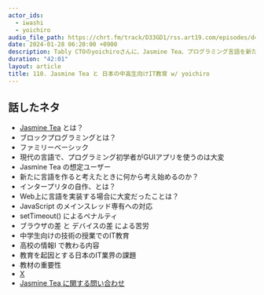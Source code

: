 ```yaml
---
actor_ids:
  - iwashi
  - yoichiro
audio_file_path: https://chrt.fm/track/D33GD1/rss.art19.com/episodes/d485bbf8-641e-4a02-8963-17f77042f3e9.mp3
date: 2024-01-28 06:20:00 +0900
description: Tably CTOのyoichiroさんに、Jasmine Tea、プログラミング言語を新たな実装、日本の中高生向けIT教育などについて語っていただきました。
duration: "42:01"
layout: article
title: 110. Jasmine Tea と 日本の中高生向けIT教育 w/ yoichiro
---
```


## 話したネタ

- [Jasmine Tea](https://jasminetea.app/) とは？
- ブロックプログラミングとは？
- ファミリーベーシック
- 現代の言語で、プログラミング初学者がGUIアプリを使うのは大変
- Jasmine Tea の想定ユーザー
- 新たに言語を作ると考えたときに何から考え始めるのか？
- インタープリタの自作、とは？
- Web上に言語を実装する場合に大変だったことは？
- JavaScript のメインスレッド専有への対応
- setTimeout() によるペナルティ
- ブラウザの差 と デバイスの差 による苦労
- 中学生向けの技術の授業でのIT教育
- 高校の情報Ⅰ で教わる内容
- 教育を起因とする日本のIT業界の課題
- 教材の重要性
- [X](https://x.com/JasmineTeaProg)
- [Jasmine Tea に関する問い合わせ](jasminetea@tably.rocks)
